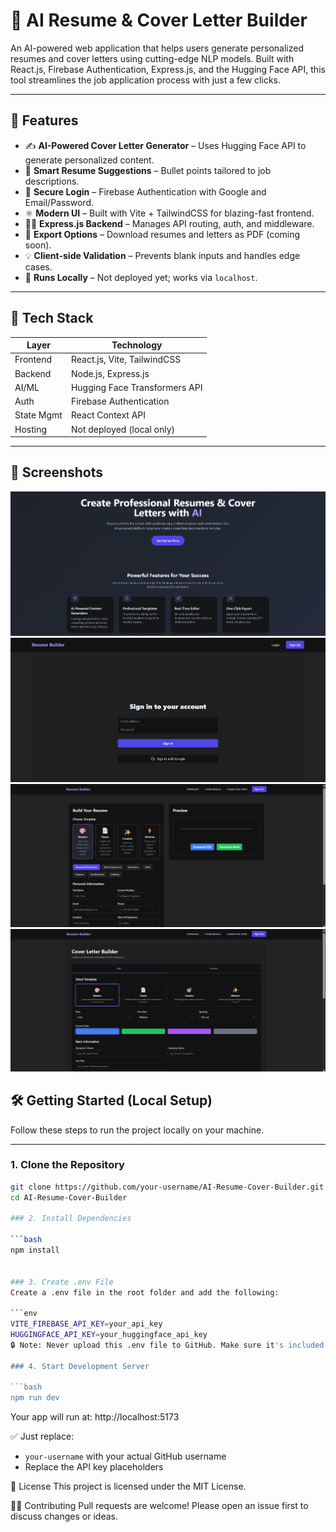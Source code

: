 # 🧠 AI Resume & Cover Letter Builder

An AI-powered web application that helps users generate personalized resumes and cover letters using cutting-edge NLP models. Built with React.js, Firebase Authentication, Express.js, and the Hugging Face API, this tool streamlines the job application process with just a few clicks.

---

## 🚀 Features

- ✍️ **AI-Powered Cover Letter Generator** – Uses Hugging Face API to generate personalized content.
- 📄 **Smart Resume Suggestions** – Bullet points tailored to job descriptions.
- 👤 **Secure Login** – Firebase Authentication with Google and Email/Password.
- ⚛️ **Modern UI** – Built with Vite + TailwindCSS for blazing-fast frontend.
- 🧑‍💻 **Express.js Backend** – Manages API routing, auth, and middleware.
- 📝 **Export Options** – Download resumes and letters as PDF (coming soon).
- 💡 **Client-side Validation** – Prevents blank inputs and handles edge cases.
- 📍 **Runs Locally** – Not deployed yet; works via `localhost`.

---

## 🧰 Tech Stack

| Layer       | Technology                            |
|-------------|----------------------------------------|
| Frontend    | React.js, Vite, TailwindCSS            |
| Backend     | Node.js, Express.js                    |
| AI/ML       | Hugging Face Transformers API          |
| Auth        | Firebase Authentication                |
| State Mgmt  | React Context API                      |
| Hosting     | Not deployed (local only)              |

---

## 📸 Screenshots

![Landing Page](src/assets/screenshot-landing.png)
![Login/Signup Page](src/assets/screenshot-signup.png)
![Resume Builder](src/assets/screenshot-resume.png)
![Cover Letter Generator](src/assets/screenshot-cover.png)

## 🛠️ Getting Started (Local Setup)

Follow these steps to run the project locally on your machine.

---

### 1. Clone the Repository

```bash
git clone https://github.com/your-username/AI-Resume-Cover-Builder.git
cd AI-Resume-Cover-Builder

### 2. Install Dependencies

```bash
npm install


### 3. Create .env File
Create a .env file in the root folder and add the following:

```env
VITE_FIREBASE_API_KEY=your_api_key
HUGGINGFACE_API_KEY=your_huggingface_api_key
🔒 Note: Never upload this .env file to GitHub. Make sure it's included in .gitignore.

### 4. Start Development Server

```bash
npm run dev
```

Your app will run at:
http://localhost:5173


✅ Just replace:
- `your-username` with your actual GitHub username
- Replace the API key placeholders

📄 License
This project is licensed under the MIT License.

🙋‍♀️ Contributing
Pull requests are welcome! Please open an issue first to discuss changes or ideas.
